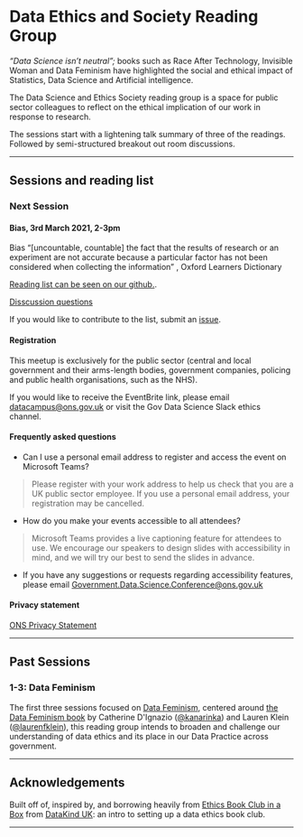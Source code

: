 # Data Ethics and Society Reading Group

_“Data Science isn’t neutral”;_ books such as Race After Technology, Invisible Woman and Data Feminism have highlighted the social and ethical impact of Statistics, Data Science and Artificial intelligence.

The Data Science and Ethics Society reading group is a space for public sector colleagues to reflect on the ethical implication of our work in response to research.

The sessions start with a lightening talk summary of three of the readings. Followed by semi-structured breakout out room discussions.

---

## Sessions and reading list

### Next Session

#### Bias, 3rd March 2021, 2-3pm 

Bias “[uncountable, countable] the fact that the results of research or an experiment are not accurate because a particular factor has not been considered when collecting the information” , Oxford Learners Dictionary

[Reading list can be seen on our github.](Sessions/Bias_in_Data_Science/Session_4/bias_research_list.md). 

[Disscussion questions](Sessions/Bias_in_Data_Science/Session_4/questions.md) 

If you would like to contribute to the list, submit an [issue](https://github.com/datasciencecampus/ethics_society_reading_group/issues).

#### Registration

This meetup is exclusively for the public sector (central and local government and their arms-length bodies, government companies, policing and public health organisations, such as the NHS).

If you would like to receive the EventBrite link, please email [datacampus@ons.gov.uk](datacampus@ons.gov.uk) or visit the Gov Data Science Slack ethics channel.

#### Frequently asked questions

- Can I use a personal email address to register and access the event on Microsoft Teams?

> Please register with your work address to help us check that you are a UK public sector employee. If you use a personal email address, your registration may be cancelled.

- How do you make your events accessible to all attendees?

> Microsoft Teams provides a live captioning feature for attendees to use. We encourage our speakers to design slides with accessibility in mind, and we will try our best to send the slides in advance.

- If you have any suggestions or requests regarding accessibility features, please email Government.Data.Science.Conference@ons.gov.uk

#### Privacy statement

[ONS Privacy Statement](https://www.ons.gov.uk/aboutus/transparencyandgovernance/dataprotection/privacyinformationforourstakeholders)


---

## Past Sessions

### 1-3: Data Feminism

The first three sessions focused on [Data Feminism](https://github.com/datasciencecampus/ethics_society_reading_group/tree/main/Sessions/Data_feminism), centered around [the Data Feminism book](https://data-feminism.mitpress.mit.edu/) by
Catherine D'Ignazio ([@kanarinka](https://twitter.com/kanarinka)) and Lauren Klein ([@laurenfklein](https://twitter.com/laurenfklein)), this reading group intends to broaden and
challenge our understanding of data ethics and its place in our Data Practice across government. 

---

## Acknowledgements

Built off of, inspired by, and borrowing heavily from [Ethics Book Club in a
Box](https://github.com/DataKind-UK/data-ethics-book-club-in-a-box) from [DataKind UK](https://datakind.org.uk/): an intro to setting up a data ethics book club.

---

